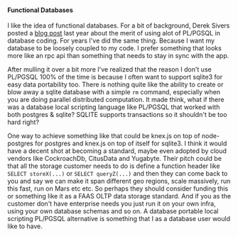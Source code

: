 #### Functional Databases

I like the idea of functional databases. For a bit of background, Derek Sivers posted a [blog post](https://sivers.org/pg2) last year about the merit of using alot of PL/PGSQL in database coding. For years I've did the same thing. Because I want my database to be loosely coupled to my code. I prefer something that looks more like an rpc api than something that needs to stay in sync with the app. 

After mulling it over a bit more I've realized that the reason I don't use PL/PGSQL 100% of the time is because I often want to support sqlite3 for easy data portability too. There is nothing quite like the ability to create or blow away a sqlite database with a simple `rm` command, especially when you are doing parallel distributed computation. It made think, what if there was a database local scripting language like PL/PGSQL that worked with both postgres & sqlite? SQLITE supports transactions so it shouldn't be too hard right? 

One way to achieve something like that could be knex.js on top of node-postgres for postgres and knex.js on top of itself for sqlite3. I think it would have a decent shot at becoming a standard, maybe even adopted by cloud vendors like CockroachDb, CitusData and Yugabyte. Their pitch could be that all the storage customer needs to do is define a function header like `SELECT storeX(...)` or `SELECT queryZ(...)` and then they can come back to you and say we can make it span different geo regions, scale massively, run this fast, run on Mars etc etc. So perhaps they should consider funding this or something like it as a FAAS OLTP data storage standard. And if you as the customer don't have enterprise needs you just run it on your own infra, using your own database schemas and so on. A database portable local scripting PL/PGSQL alternative is something that I as a database user would like to have.

